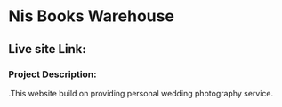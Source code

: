 # Nis Books Warehouse 


## Live site Link:

### Project Description:
.This website build on providing personal wedding photography service.


